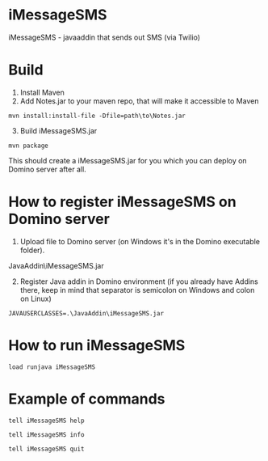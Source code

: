 # iMessageSMS

iMessageSMS - javaaddin that sends out SMS (via Twilio)

# Build

1) Install Maven
2) Add Notes.jar to your maven repo, that will make it accessible to Maven

```
mvn install:install-file -Dfile=path\to\Notes.jar
```

3) Build iMessageSMS.jar

```
mvn package
```

This should create a iMessageSMS.jar for you which you can deploy on Domino server after all.

# How to register iMessageSMS on Domino server

1) Upload file to Domino server (on Windows it's in the Domino executable folder).

JavaAddin\iMessageSMS.jar

2) Register Java addin in Domino environment (if you already have Addins there, keep in mind that separator is semicolon on Windows and colon on Linux) 

```
JAVAUSERCLASSES=.\JavaAddin\iMessageSMS.jar
```

# How to run iMessageSMS

```
load runjava iMessageSMS
```

# Example of commands

```
tell iMessageSMS help
```

```
tell iMessageSMS info
```

```
tell iMessageSMS quit
```
